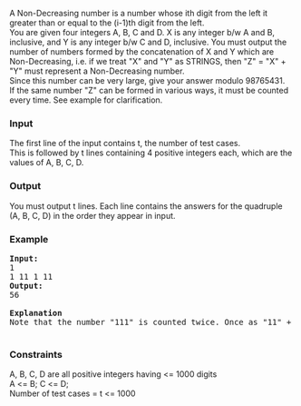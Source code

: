<p>A Non-Decreasing number is a number whose ith digit from the left it greater than or equal to the (i-1)th digit from the left. <br> You are given four integers A, B, C and D. X is any  integer b/w A and B, inclusive, and Y is any integer b/w C and D,  inclusive. You must output the number of numbers formed by the  concatenation of X and Y which are Non-Decreasing, i.e. if we treat "X"  and "Y" as STRINGS, then "Z" = "X" + "Y" must represent a Non-Decreasing  number.  <br> Since this number can be very large, give your answer modulo 98765431. <br> If the same number "Z" can be formed in various ways, it must be counted every time. See example for clarification.</p>
<h3>Input</h3>
<p>The first line of the input contains t, the number of test cases. <br> This is followed by t lines containing 4 positive integers each, which are the values of A, B, C, D.</p>
<h3>Output</h3>
<p>You must output t lines. Each line contains the answers for the quadruple (A, B, C, D) in the order they appear in input.</p>
<h3>Example</h3>
<pre><strong>Input:</strong><br>1<br>1 11 1 11
<strong>Output:</strong>
56<br><br><strong>Explanation</strong><br>Note that the number "111" is counted twice. Once as "11" + "1" and again as "1" + "11".<br><br></pre>
<h3>Constraints</h3>
<p>A, B, C, D are all positive integers having &lt;= 1000 digits <br> A &lt;= B; C &lt;= D; <br> Number of test cases = t &lt;= 1000</p>